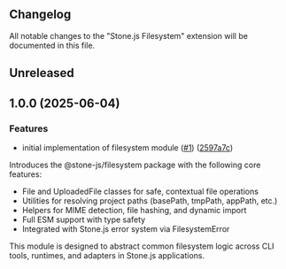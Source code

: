 ## Changelog

All notable changes to the "Stone.js Filesystem" extension will be documented in this file.

## Unreleased

## 1.0.0 (2025-06-04)


### Features

* initial implementation of filesystem module ([#1](https://github.com/stonemjs/filesystem/issues/1)) ([2597a7c](https://github.com/stonemjs/filesystem/commit/2597a7c743f8663979108758523e59426774e034))

Introduces the @stone-js/filesystem package with the following core features:

- File and UploadedFile classes for safe, contextual file operations
- Utilities for resolving project paths (basePath, tmpPath, appPath, etc.)
- Helpers for MIME detection, file hashing, and dynamic import
- Full ESM support with type safety
- Integrated with Stone.js error system via FilesystemError

This module is designed to abstract common filesystem logic across CLI tools, runtimes, and adapters in Stone.js applications.

